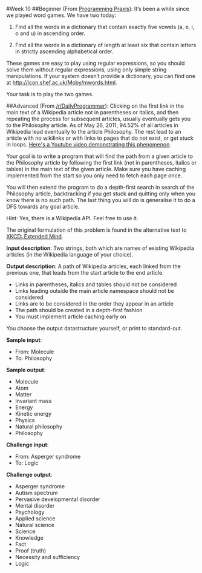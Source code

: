 #Week 10
##Beginner
(From <a href="http://programmingpraxis.com/2012/10/09/two-word-games/">Programming Praxis</a>):  It’s been a while since we played word games. We have two today:

1. Find all the words in a dictionary that contain exactly five vowels (a, e, i, o and u) in ascending order.

2. Find all the words in a dictionary of length at least six that contain letters in strictly ascending alphabetical order.

These games are easy to play using regular expressions, so you should solve them without regular expressions, using only simple string manipulations. If your system doesn’t provide a dictionary, you can find one at <a>http://icon.shef.ac.uk/Moby/mwords.html</a>.

Your task is to play the two games.

##Advanced
(From <a href="http://www.reddit.com/r/dailyprogrammer/comments/1b3ka1/032713_challenge_121_intermediate_path_to/">/r/DailyProgrammer</a>): Clicking on the first link in the main text of a Wikipedia article not in parentheses or italics, and then repeating the process for subsequent articles, usually eventually gets you to the Philosophy article. As of May 26, 2011, 94.52% of all articles in Wikipedia lead eventually to the article Philosophy. The rest lead to an article with no wikilinks or with links to pages that do not exist, or get stuck in loops. <a href="http://www.youtube.com/watch?v=vehDe2lSptU">Here's a Youtube video demonstrating this phenomenon</a>.

Your goal is to write a program that will find the path from a given article to the Philosophy article by following the first link (not in parentheses, italics or tables) in the main text of the given article. Make sure you have caching implemented from the start so you only need to fetch each page once.

You will then extend the program to do a depth-first search in search of the Philosophy article, backtracking if you get stuck and quitting only when you know there is no such path. The last thing you will do is generalise it to do a DFS towards any goal article.

Hint: Yes, there is a Wikipedia API. Feel free to use it.

The original formulation of this problem is found in the alternative text to <a href="http://www.youtube.com/watch?v=vehDe2lSptU">XKCD: Extended Mind</a>.

<b>Input description</b>: Two strings, both which are names of existing Wikipedia articles (in the Wikipedia language of your choice).

<b>Output description</b>: A path of Wikipedia articles, each linked from the previous one, that leads from the start article to the end article.

* Links in parentheses, italics and tables should not be considered
* Links leading outside the main article namespace should not be considered
* Links are to be considered in the order they appear in an article
* The path should be created in a depth-first fashion
* You must implement article caching early on

You choose the output datastructure yourself, or print to standard-out.

<b>Sample input</b>:

* From: Molecule
* To: Philosophy

<b>Sample output</b>:

* Molecule
* Atom
* Matter
* Invariant mass
* Energy
* Kinetic energy
* Physics
* Natural philosophy
* Philosophy

<b>Challenge input</b>:

* From: Asperger syndrome
* To: Logic

<b>Challenge output</b>:

* Asperger syndrome
* Autism spectrum
* Pervasive developmental disorder
* Mental disorder
* Psychology
* Applied science
* Natural science
* Science
* Knowledge
* Fact
* Proof (truth)
* Necessity and sufficiency
* Logic
